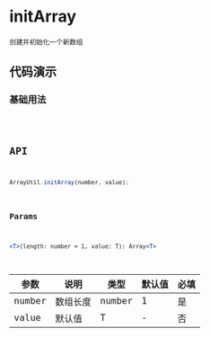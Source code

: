 # initArray

`创建并初始化一个新数组`


## 代码演示

### 基础用法
<code src="./initArray-use.tsx" />


## API
```jsx | pure
ArrayUtil.initArray(number, value);
```

### Params

```jsx | pure
<T>(length: number = 1, value: T): Array<T>
```

| 参数   | 说明     | 类型   | 默认值 | 必填 |
| ------ | -------- | ------ | ------ | ---- |
| number | 数组长度 | number | 1      | 是   |
| value  | 默认值   | T      | -      | 否   |
